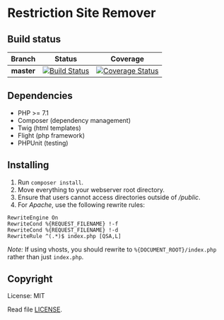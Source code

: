 # Restriction Site Remover

## Build status
| Branch | Status | Coverage |
|:------:|:------:|:--------:|
|**master**|[![Build Status](https://travis-ci.org/sundayz/Restriction-Site-Remover.svg)](https://travis-ci.org/sundayz/Restriction-Site-Remover)| [![Coverage Status](https://coveralls.io/repos/github/sundayz/Restriction-Site-Remover/badge.svg?branch=master)](https://coveralls.io/github/sundayz/Restriction-Site-Remover?branch=master)|

## Dependencies
- PHP >= 7.1
- Composer (dependency management)
- Twig (html templates)
- Flight (php framework)
- PHPUnit (testing)

## Installing
1. Run ```composer install```.
2. Move everything to your webserver root directory.
3. Ensure that users cannot access directories outside of _/public_.
4. For _Apache_, use the following rewrite rules:
```
RewriteEngine On
RewriteCond %{REQUEST_FILENAME} !-f
RewriteCond %{REQUEST_FILENAME} !-d
RewriteRule ^(.*)$ index.php [QSA,L]
```
_Note:_ If using vhosts, you should rewrite to ```%{DOCUMENT_ROOT}/index.php``` rather than just ```index.php```.

## Copyright
License: MIT

Read file [LICENSE](../master/LICENSE).

